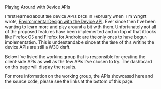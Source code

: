 Playing Around with Device APIs

I first learned about the device APIs back in February when Tim Wright wrote, <a href="http://alistapart.com/article/environmental-design-with-the-device-api">Environmental Design with the Device API</a>. Ever since then I've been wanting to learn more and play around a bit with them. Unfortunately not all of the proposed features have been implemented and on top of that it looks like Firefox OS and Firefox for Android are the only ones to have begun implementation. This is understandable since at the time of this writing the device APIs are still a W3C draft.

Below I've listed the working group that is responsible for creating the client-side APIs as well as the few APIs I've chosen to try. The dashboard on this page will display the results.

For more information on the working group, the APIs showcased here and the source code, please see the links at the bottom of this page.
